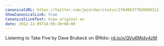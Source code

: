 ```yaml
---
canonicalURL: https://twitter.com/jmjordan/status/276400377920909312
ShowCanonicalLink: true
CanonicalLinkText: View original on
date: 2012-12-05T18:59:20+00:00
---
```

Listening to Take Five by Dave Brubeck on @Rdio: [rd.io/x/QVu6Mjdy4zM](http://rd.io/x/QVu6Mjdy4zM)